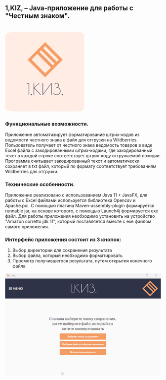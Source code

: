 ## 1,KIZ, – Java-приложение для работы с "Честным знаком". 

# **![Логотип приложения](src/main/resources/small-icon.png)**
### **Функциональные возможности.**
Приложение автоматизирует форматирование штрих-кодов из ведомости честного знака в файл для отгрузки на Wildberries. 
Пользователь получает от честного знака ведомость товаров в виде Excel файла с закодированными штрих-кодами, где 
закодированный текст в каждой строке соответствует штрих-коду отгружаемой позиции. Программа считывает закодированный 
текст и автоматически сохраняет в txt файл, который по формату соответствует требованиям Wildberries для отгрузки.

### **Технические особенности.**
Приложение реализовано с использованием Java 11 + JavaFX, для работы с Excel файлами используется библиотека Opencsv и 
Apache.poi. С помощью плагина Maven-assembly-plugin формируется runnable jar, на основе которого, с помощью Launch4j 
формируется exe файл. Для работы приложения необходимо установить на устройство "Amazon corretto jdk 11", который 
поставляется вместе с exe файлом самого приложения.


### **Интерфейс приложения состоит из 3 кнопок:**
1) Выбор директории для сохранения результата
2) Выбор файла, который необходимо форматировать
3) Просмотр получившегося результата, путем открытия конечного файла

![Логотип приложения](src/main/resources/1KizDemo.gif)

